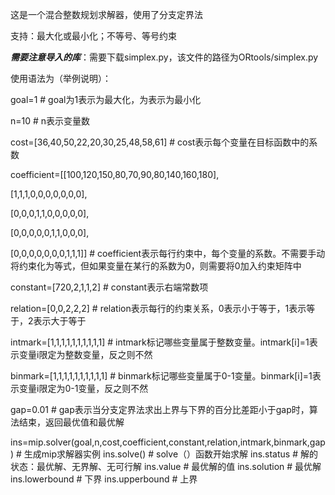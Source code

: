 这是一个混合整数规划求解器，使用了分支定界法

支持：最大化或最小化；不等号、等号约束

***需要注意导入的库***：需要下载simplex.py，该文件的路径为ORtools/simplex.py

使用语法为（举例说明）：

goal=1 # goal为1表示为最大化，为表示为最小化
 
n=10 # n表示变量数

cost=[36,40,50,22,20,30,25,48,58,61] # cost表示每个变量在目标函数中的系数

coefficient=[[100,120,150,80,70,90,80,140,160,180],

[1,1,1,0,0,0,0,0,0,0],

[0,0,0,1,1,0,0,0,0,0],

[0,0,0,0,0,1,1,0,0,0],

[0,0,0,0,0,0,0,1,1,1]] # coefficient表示每行约束中，每个变量的系数。不需要手动将约束化为等式，但如果变量在某行的系数为0，则需要将0加入约束矩阵中
            
constant=[720,2,1,1,2] # constant表示右端常数项
 
relation=[0,0,2,2,2] # relation表示每行的约束关系，0表示小于等于，1表示等于，2表示大于等于

intmark=[1,1,1,1,1,1,1,1,1,1] # intmark标记哪些变量属于整数变量。intmark[i]=1表示变量i限定为整数变量，反之则不然

binmark=[1,1,1,1,1,1,1,1,1,1] # binmark标记哪些变量属于0-1变量。binmark[i]=1表示变量i限定为0-1变量，反之则不然

gap=0.01 # gap表示当分支定界法求出上界与下界的百分比差距小于gap时，算法结束，返回最优值和最优解

ins=mip.solver(goal,n,cost,coefficient,constant,relation,intmark,binmark,gap)  # 生成mip求解器实例
ins.solve() # solve（）函数开始求解
ins.status # 解的状态：最优解、无界解、无可行解
ins.value # 最优解的值
ins.solution # 最优解
ins.lowerbound # 下界
ins.upperbound # 上界
